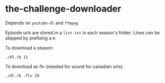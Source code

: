 # the-challenge-downloader

Depends on `youtube-dl` and `ffmpeg`

Episode urls are stored in a `list.txt` in each season's folder.  Lines can be skipped by prefixing a `#`.

To download a season:
```
./dl.rb 11
```

To download as flv (needed for sound for canadian urls):
```
./dl.rb -flv 19
```
